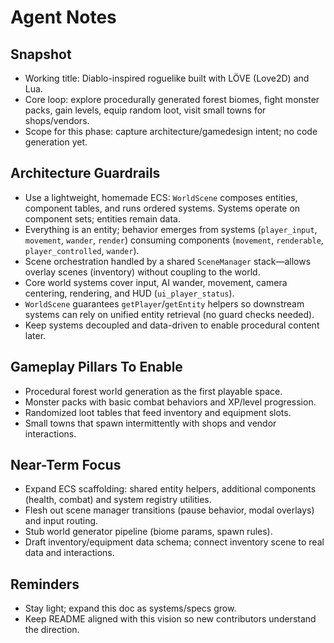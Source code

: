 # Agent Notes

## Snapshot
- Working title: Diablo-inspired roguelike built with LÖVE (Love2D) and Lua.
- Core loop: explore procedurally generated forest biomes, fight monster packs, gain levels, equip random loot, visit small towns for shops/vendors.
- Scope for this phase: capture architecture/gamedesign intent; no code generation yet.

## Architecture Guardrails
- Use a lightweight, homemade ECS: `WorldScene` composes entities, component tables, and runs ordered systems. Systems operate on component sets; entities remain data.
- Everything is an entity; behavior emerges from systems (`player_input`, `movement`, `wander`, `render`) consuming components (`movement`, `renderable`, `player_controlled`, `wander`).
- Scene orchestration handled by a shared `SceneManager` stack—allows overlay scenes (inventory) without coupling to the world.
- Core world systems cover input, AI wander, movement, camera centering, rendering, and HUD (`ui_player_status`).
- `WorldScene` guarantees `getPlayer`/`getEntity` helpers so downstream systems can rely on unified entity retrieval (no guard checks needed).
- Keep systems decoupled and data-driven to enable procedural content later.

## Gameplay Pillars To Enable
- Procedural forest world generation as the first playable space.
- Monster packs with basic combat behaviors and XP/level progression.
- Randomized loot tables that feed inventory and equipment slots.
- Small towns that spawn intermittently with shops and vendor interactions.

## Near-Term Focus
- Expand ECS scaffolding: shared entity helpers, additional components (health, combat) and system registry utilities.
- Flesh out scene manager transitions (pause behavior, modal overlays) and input routing.
- Stub world generator pipeline (biome params, spawn rules).
- Draft inventory/equipment data schema; connect inventory scene to real data and interactions.

## Reminders
- Stay light; expand this doc as systems/specs grow.
- Keep README aligned with this vision so new contributors understand the direction.
